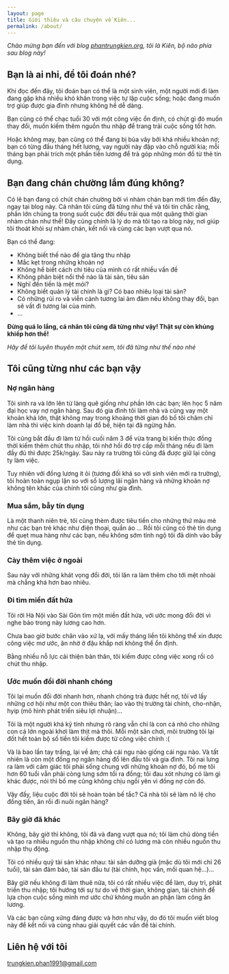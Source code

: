 ```yaml
---
layout: page
title: Giới thiệu và câu chuyện về Kiên...
permalink: /about/
---
```


*Chào mừng bạn đến với blog [phantrungkien.org](http://phantrungkien.org
), tôi là Kiên, bộ não phía sau blog này!*

## Bạn là ai nhỉ, để tôi đoán nhé?

Khi đọc đến đây, tôi đoán bạn có thể là một sinh viên, một người mới đi làm đang gặp khá nhiều khó khăn trong việc tự lập cuộc sống; hoặc đang muốn trợ giúp được gia đình nhưng không hề dễ dàng.

Bạn cũng có thể chạc tuổi 30 với một công việc ổn định, có chút gì đó muốn thay đổi, muốn kiếm thêm nguồn thu nhập để trang trải cuộc sống tốt hơn.

Hoặc không may, bạn cũng có thể đang bị bủa vây bởi khá nhiều khoản nợ; bạn có từng đầu tháng hết lương, vay người này đập vào chỗ người kia; mỗi tháng bạn phải trích một phần tiền lương để trả góp những món đồ từ thẻ tín dụng.

## Bạn đang chán chường lắm đúng không?

Có lẽ bạn đang có chút chán chường bởi vì nhàm chán bạn mới tìm đến đây, ngay tại blog này. Cá nhân tôi cũng đã từng như thế và tôi tin chắc rằng, phần lớn chúng ta trong suốt cuộc đời đều trải qua một quãng thời gian nhàm chán như thế! Đây cũng chính là lý do mà tôi tạo ra blog này, nơi giúp tôi thoát khỏi sự nhàm chán, kết nối và cùng các bạn vượt qua nó.

Bạn có thể đang:
- Không biết thế nào để gia tăng thu nhập
- Mắc kẹt trong những khoản nợ
- Không hề biết cách chi tiêu của mình có rất nhiều vấn đề
- Không phân biệt nổi thế nào là tài sản, tiêu sản
- Nghĩ đến tiền là mệt mỏi?
- Không biết quản lý tài chính là gì? Có bao nhiêu loại tài sản?
- Có những rủi ro và viễn cảnh tương lai ảm đảm nếu không thay đổi, bạn sẽ vất đi tương lai của mình.
- ...

**Đừng quá lo lắng, cá nhân tôi cũng đã từng như vậy! Thật sự còn khủng khiếp hơn thế!**

*Hãy để tôi luyên thuyên một chút xem, tôi đã từng như thế nào nhé*

## Tôi cũng từng như các bạn vậy

### Nợ ngân hàng
Tôi sinh ra và lớn lên từ làng quê giống như phần lớn các bạn; lên học 5 năm đại học vay nợ ngân hàng. Sau đó gia đình tôi làm nhà và cũng vay một khoản khá lớn, thật không may trong khoảng thời gian đó bố tôi chăm chỉ làm nhà thì việc kinh doanh lại đổ bể, hiện tại đã ngừng hẳn.


Tôi cũng bắt đầu đi làm từ hồi cuối năm 3 để vừa trang bị kiến thức đồng thời kiếm thêm chút thu nhập, tôi nhớ hồi đó trợ cấp mỗi tháng nếu đi làm đầy đủ thì được 25k/ngày. Sau này ra trường tôi cũng đã được giữ lại công ty làm việc.

Tuy nhiên với đồng lương ít ỏi (tương đối khá so với sinh viên mới ra trường), tôi hoàn toàn ngụp lặn so với số lượng lãi ngân hàng và những khoản nợ không tên khác của chính tôi cũng như gia đình.

### Mua sắm, bẫy tín dụng
Là một thanh niên trẻ, tôi cũng thèm được tiêu tiền cho những thứ màu mè như các bạn trẻ khác như điện thoại, quần áo ...
Rồi tôi cũng có thẻ tín dụng để quẹt mua hàng như các bạn, nếu không sớm tỉnh ngộ tôi đã dính vào bẫy thẻ tín dụng.

### Cày thêm việc ở ngoài
Sau này với những khát vọng đổi đời, tôi lăn ra làm thêm cho tới mệt nhoài mà chẳng khá hơn bao nhiêu.

### Đi tìm miền đất hứa
Tôi rời Hà Nội vào Sài Gòn tìm một miền đất hứa, với ước mong đổi đời vì nghe bảo trong này lương cao hơn.

Chưa bao giờ bước chân vào xứ lạ, với mấy tháng liền tôi không thể xin được công việc mơ ước, ăn nhờ ở đậu khắp nơi không thể ổn định.

Bằng nhiều nỗ lực cải thiện bản thân, tôi kiếm được công việc xong rồi có chút thu nhập.

### Ước muốn đổi đời nhanh chóng
Tôi lại muốn đổi đời nhanh hơn, nhanh chóng trả được hết nợ, tôi vớ lấy những cơ hội như một con thiêu thân; lao vào thị trường tài chính, cho-nhận, hyip (mô hình phát triển siêu lợi nhuận)...

Tôi là một người khá kỹ tính nhưng rõ ràng vẫn chỉ là con cá nhỏ cho những con cá lớn ngoài khơi làm thịt mà thôi.
Mỗi một sân chơi, môi trường tôi lại đốt hết toàn bộ số tiền tôi kiếm được từ công việc chính :(

Và là bao lần tay trắng, lại về âm; chả cái ngu nào giống cái ngu nào. Và tất nhiên là còn một đống nợ ngân hàng đổ lên đầu tôi và gia đình.
Tôi nai lưng ra làm với cảm giác tôi phải sống chung với những khoản nợ đó, bố mẹ tôi hơn 60 tuổi vẫn phải còng lưng sớm tối ra đồng; tôi đau xót nhưng có làm gì khác được, nói thì bố mẹ cũng không chịu ngồi yên vì đống nợ còn đó.

Vậy đấy, liệu cuộc đời tôi sẽ hoàn toàn bế tắc? Cả nhà tôi sẽ làm nô lệ cho đồng tiền, ăn rồi đi nuôi ngân hàng?

### Bây giờ đã khác
Không, bây giờ thì không, tôi đã và đang vượt qua nó; tôi làm chủ dòng tiền và tạo ra nhiều nguồn thu nhập không chỉ có lương mà còn nhiều nguồn thu nhập thụ động.

Tôi có nhiều quỹ tài sản khác nhau: tài sản dưỡng già (mặc dù tôi mới chỉ 26 tuổi), tài sản đảm bảo, tài sản đầu tư (tài chính, học vấn, mối quan hệ...)...

Bây giờ nếu không đi làm thuê nữa, tôi có rất nhiều việc để làm, duy trì, phát triển thu nhập; tôi hướng tới sự tư do về thời gian, không gian, tài chính để lựa chọn cuộc sống mình mơ ước chứ không muốn an phận làm công ăn lương.

Và các bạn cũng xứng đáng được và hơn như vậy, do đó tôi muốn viết blog này để kết nối và cùng nhau giải quyết các vấn đề tài chính.


## Liên hệ với tôi

[trungkien.phan1991@gmail.com](mailto:trungkien.phan1991@gmail.com)